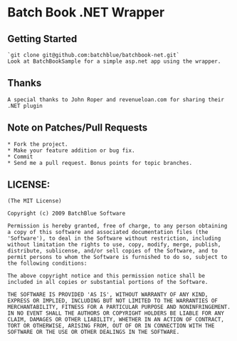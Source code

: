 # Batch Book .NET Wrapper

## Getting Started

    `git clone git@github.com:batchblue/batchbook-net.git`
    Look at BatchBookSample for a simple asp.net app using the wrapper.

## Thanks
    A special thanks to John Roper and revenueloan.com for sharing their .NET plugin

## Note on Patches/Pull Requests

    * Fork the project.
    * Make your feature addition or bug fix.
    * Commit
    * Send me a pull request. Bonus points for topic branches.
    
## LICENSE:

    (The MIT License)

    Copyright (c) 2009 BatchBlue Software

    Permission is hereby granted, free of charge, to any person obtaining
    a copy of this software and associated documentation files (the
    'Software'), to deal in the Software without restriction, including
    without limitation the rights to use, copy, modify, merge, publish,
    distribute, sublicense, and/or sell copies of the Software, and to
    permit persons to whom the Software is furnished to do so, subject to
    the following conditions:

    The above copyright notice and this permission notice shall be
    included in all copies or substantial portions of the Software.

    THE SOFTWARE IS PROVIDED 'AS IS', WITHOUT WARRANTY OF ANY KIND,
    EXPRESS OR IMPLIED, INCLUDING BUT NOT LIMITED TO THE WARRANTIES OF
    MERCHANTABILITY, FITNESS FOR A PARTICULAR PURPOSE AND NONINFRINGEMENT.
    IN NO EVENT SHALL THE AUTHORS OR COPYRIGHT HOLDERS BE LIABLE FOR ANY
    CLAIM, DAMAGES OR OTHER LIABILITY, WHETHER IN AN ACTION OF CONTRACT,
    TORT OR OTHERWISE, ARISING FROM, OUT OF OR IN CONNECTION WITH THE
    SOFTWARE OR THE USE OR OTHER DEALINGS IN THE SOFTWARE.